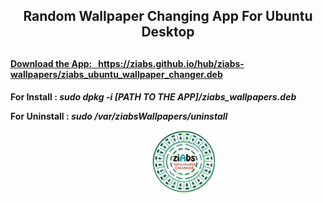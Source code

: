 <h2 style="text-align: center;">Random Wallpaper Changing App For Ubuntu Desktop<h2>

<a href="https://ziabs.github.io/hub/ziabs-wallpapers/ziabs_ubuntu_wallpaper_changer.deb"><h4>Download the App: &nbsp;&nbsp;https://ziabs.github.io/hub/ziabs-wallpapers/ziabs_ubuntu_wallpaper_changer.deb<h4></a>
<p>For Install : <i>sudo dpkg -i [PATH TO THE APP]/ziabs_wallpapers.deb</i></p>
<p>For Uninstall : <i>sudo /var/ziabsWallpapers/uninstall</i><p>

<a href="http://ziabs.com" style="margin-left: 45%;"><img src="https://raw.githubusercontent.com/ziabs/ziabs_ubuntu_wallpaper_changer/master/var/ziabsWallpapers/icons/rzwfwh.png" alt="ziAbs Ubuntu Desktop Wallpaper changer" width="100" height="100"></img></a>
